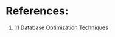 
# References:

1. [11 Database Optimization Techniques](https://danielfoo.medium.com/11-database-optimization-techniques-97fdbed1b627)